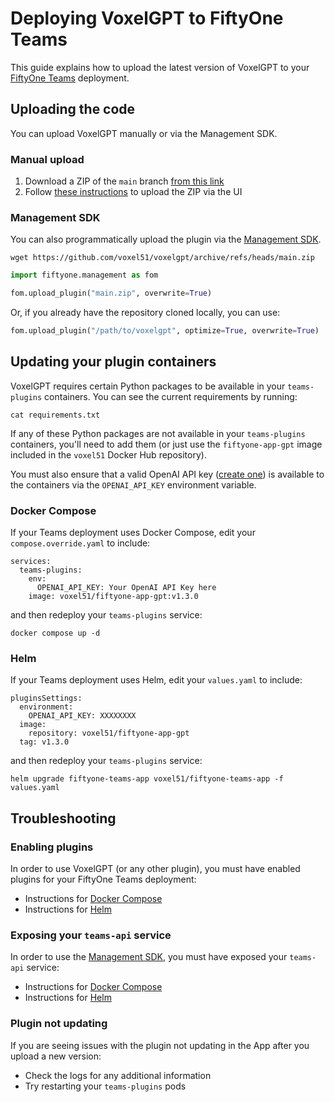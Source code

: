 # Deploying VoxelGPT to FiftyOne Teams

This guide explains how to upload the latest version of VoxelGPT to your
[FiftyOne Teams](https://voxel51.com/fiftyone-teams) deployment.

## Uploading the code

You can upload VoxelGPT manually or via the Management SDK.

### Manual upload

1.  Download a ZIP of the `main` branch
    [from this link](https://github.com/voxel51/voxelgpt/archive/refs/heads/main.zip)
2.  Follow
    [these instructions](https://docs.voxel51.com/teams/teams_plugins.html) to
    upload the ZIP via the UI

### Management SDK

You can also programmatically upload the plugin via the
[Management SDK](https://docs.voxel51.com/teams/management_sdk.html).

```shell
wget https://github.com/voxel51/voxelgpt/archive/refs/heads/main.zip
```

```py
import fiftyone.management as fom

fom.upload_plugin("main.zip", overwrite=True)
```

Or, if you already have the repository cloned locally, you can use:

```py
fom.upload_plugin("/path/to/voxelgpt", optimize=True, overwrite=True)
```

## Updating your plugin containers

VoxelGPT requires certain Python packages to be available in your
`teams-plugins` containers. You can see the current requirements by running:

```shell
cat requirements.txt
```

If any of these Python packages are not available in your `teams-plugins`
containers, you'll need to add them (or just use the `fiftyone-app-gpt` image
included in the `voxel51` Docker Hub repository).

You must also ensure that a valid OpenAI API key
([create one](https://platform.openai.com/account/api-keys)) is available to
the containers via the `OPENAI_API_KEY` environment variable.

### Docker Compose

If your Teams deployment uses Docker Compose, edit your `compose.override.yaml`
to include:

```
services:
  teams-plugins:
    env:
      OPENAI_API_KEY: Your OpenAI API Key here
    image: voxel51/fiftyone-app-gpt:v1.3.0
```

and then redeploy your `teams-plugins` service:

```
docker compose up -d
```

### Helm

If your Teams deployment uses Helm, edit your `values.yaml` to include:

```
pluginsSettings:
  environment:
    OPENAI_API_KEY: XXXXXXXX
  image:
    repository: voxel51/fiftyone-app-gpt
  tag: v1.3.0
```

and then redeploy your `teams-plugins` service:

```
helm upgrade fiftyone-teams-app voxel51/fiftyone-teams-app -f values.yaml
```

## Troubleshooting

### Enabling plugins

In order to use VoxelGPT (or any other plugin), you must have enabled plugins
for your FiftyOne Teams deployment:

-   Instructions for
    [Docker Compose](https://github.com/voxel51/fiftyone-teams-app-deploy/tree/main/docker#enabling-fiftyone-teams-plugins)
-   Instructions for
    [Helm](https://helm.fiftyone.ai/#enabling-fiftyone-teams-plugins)

### Exposing your `teams-api` service

In order to use the
[Management SDK](https://docs.voxel51.com/teams/management_sdk.html), you must
have exposed your `teams-api` service:

-   Instructions for
    [Docker Compose](https://github.com/voxel51/fiftyone-teams-app-deploy/blob/main/docker/docs/expose-teams-api.md)
-   Instructions for
    [Helm](https://helm.fiftyone.ai/docs/expose-teams-api.html)

### Plugin not updating

If you are seeing issues with the plugin not updating in the App after you
upload a new version:

-   Check the logs for any additional information
-   Try restarting your `teams-plugins` pods
